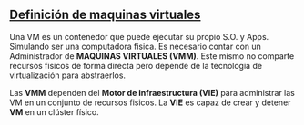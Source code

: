 ## [Definición de maquinas virtuales]()

Una VM es un contenedor que puede ejecutar su propio S.O. y Apps. Simulando ser una 
computadora fisica. 
Es necesario contar con un Administrador de **MAQUINAS VIRTUALES (VMM)**. Este mismo no comparte
recursos fisicos de forma directa pero depende de la tecnologia de virtualización para
abstraerlos. 

Las **VMM** dependen del **Motor de infraestructura (VIE)** para administrar las VM en un conjunto
de recursos fisicos. La **VIE** es capaz de crear y detener **VM** en un clúster físico. 

